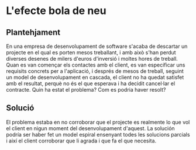 # L'efecte bola de neu

## Plantehjament

En una empresa de desenvolupament de software s'acaba de descartar un projecte en el qual es porten mesos treballant, i amb això s'han perdut diverses desenes de milers d'euros d'inversió i moltes hores de treball. Quan es van començar els contactes amb el client, es van especificar uns requisits concrets per a l'aplicació, i després de mesos de treball, seguint un model de desenvolupament en cascada, el client no ha quedat satisfet amb el resultat, perquè no és el que esperava i ha decidit cancel·lar el contracte. Quin ha estat el problema? Com es podria haver resolt?

## Solució

El problema estaba en no corroborar que el projecte es realmente lo que vol el client en nigun moment del desenvolupament d'aquest. La solución podría ser haber fet un model espiral ensenyant todes les solucions parcials i així el client corroborar que li agrada i que fa el que necesita.
